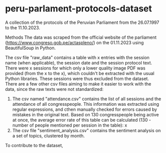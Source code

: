 # peru-parlament-protocols-dataset
A collection of the protocols of the Peruvian Parliament from the 26.07.1997 to the 11.10.2023.

Methods
The data was scraped from the official website of the parliament (https://www.congreso.gob.pe/actaspleno/) on the 01.11.2023 using BeautifulSoup in Python.

The csv file "raw_data" contains a table with x entries with the session name (when applicable), the session date and the session protocol text. 
There were x sessions for which only a lower quality image PDF was provided (from the x to the x), which couldn't be extracted with the usual Python libraries. These sessions were thus excluded from the dataset.
There are a few other csv files aiming to make it easier to work with the data, since the raw texts were not standardized:
  1. The csv named "attendance.csv" contains the list of all sessions and the attendance of all congresspeople.
     This information was extracted using regular expressions, and cthen manually checked for errors caused by mistakes in the original text.
     Based on 130 congresspeople being active at once, the average error rate of this table can be calculated (130 - number of people mentioned per session in the table): x
  2. The csv file "sentiment_analysis.csv" contains the sentiment analysis on a set of topics, clustered by month.

To contribute to the dataset, 
